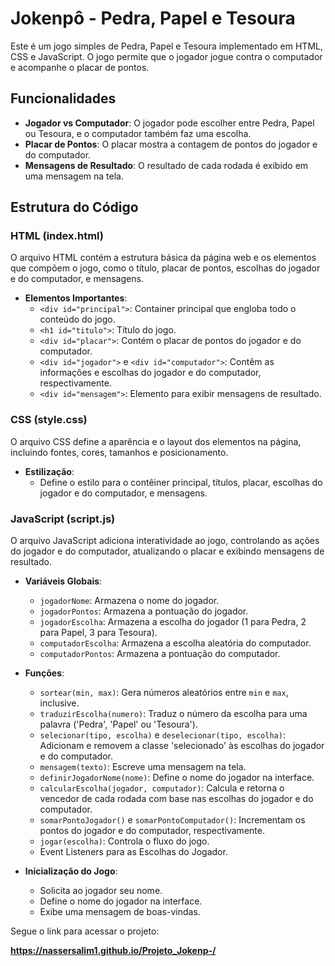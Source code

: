 # Jokenpô - Pedra, Papel e Tesoura

Este é um jogo simples de Pedra, Papel e Tesoura implementado em HTML, CSS e JavaScript. O jogo permite que o jogador jogue contra o computador e acompanhe o placar de pontos.

## Funcionalidades

- **Jogador vs Computador**: O jogador pode escolher entre Pedra, Papel ou Tesoura, e o computador também faz uma escolha.
- **Placar de Pontos**: O placar mostra a contagem de pontos do jogador e do computador.
- **Mensagens de Resultado**: O resultado de cada rodada é exibido em uma mensagem na tela.

## Estrutura do Código

### HTML (index.html)

O arquivo HTML contém a estrutura básica da página web e os elementos que compõem o jogo, como o título, placar de pontos, escolhas do jogador e do computador, e mensagens.

- **Elementos Importantes**:
  - `<div id="principal">`: Container principal que engloba todo o conteúdo do jogo.
  - `<h1 id="titulo">`: Título do jogo.
  - `<div id="placar">`: Contém o placar de pontos do jogador e do computador.
  - `<div id="jogador">` e `<div id="computador">`: Contêm as informações e escolhas do jogador e do computador, respectivamente.
  - `<div id="mensagem">`: Elemento para exibir mensagens de resultado.

### CSS (style.css)

O arquivo CSS define a aparência e o layout dos elementos na página, incluindo fontes, cores, tamanhos e posicionamento.

- **Estilização**:
  - Define o estilo para o contêiner principal, títulos, placar, escolhas do jogador e do computador, e mensagens.

### JavaScript (script.js)

O arquivo JavaScript adiciona interatividade ao jogo, controlando as ações do jogador e do computador, atualizando o placar e exibindo mensagens de resultado.

- **Variáveis Globais**:
  - `jogadorNome`: Armazena o nome do jogador.
  - `jogadorPontos`: Armazena a pontuação do jogador.
  - `jogadorEscolha`: Armazena a escolha do jogador (1 para Pedra, 2 para Papel, 3 para Tesoura).
  - `computadorEscolha`: Armazena a escolha aleatória do computador.
  - `computadorPontos`: Armazena a pontuação do computador.

- **Funções**:
  - `sortear(min, max)`: Gera números aleatórios entre `min` e `max`, inclusive.
  - `traduzirEscolha(numero)`: Traduz o número da escolha para uma palavra ('Pedra', 'Papel' ou 'Tesoura').
  - `selecionar(tipo, escolha)` e `deselecionar(tipo, escolha)`: Adicionam e removem a classe 'selecionado' às escolhas do jogador e do computador.
  - `mensagem(texto)`: Escreve uma mensagem na tela.
  - `definirJogadorNome(nome)`: Define o nome do jogador na interface.
  - `calcularEscolha(jogador, computador)`: Calcula e retorna o vencedor de cada rodada com base nas escolhas do jogador e do computador.
  - `somarPontoJogador()` e `somarPontoComputador()`: Incrementam os pontos do jogador e do computador, respectivamente.
  - `jogar(escolha)`: Controla o fluxo do jogo.
  - Event Listeners para as Escolhas do Jogador.

- **Inicialização do Jogo**:
  - Solicita ao jogador seu nome.
  - Define o nome do jogador na interface.
  - Exibe uma mensagem de boas-vindas.

Segue o link para acessar o projeto:

**https://nassersalim1.github.io/Projeto_Jokenp-/**
